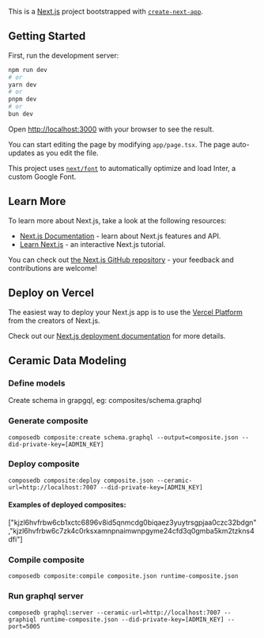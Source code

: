 This is a [Next.js](https://nextjs.org/) project bootstrapped with [`create-next-app`](https://github.com/vercel/next.js/tree/canary/packages/create-next-app).

## Getting Started

First, run the development server:

```bash
npm run dev
# or
yarn dev
# or
pnpm dev
# or
bun dev
```

Open [http://localhost:3000](http://localhost:3000) with your browser to see the result.

You can start editing the page by modifying `app/page.tsx`. The page auto-updates as you edit the file.

This project uses [`next/font`](https://nextjs.org/docs/basic-features/font-optimization) to automatically optimize and load Inter, a custom Google Font.

## Learn More

To learn more about Next.js, take a look at the following resources:

- [Next.js Documentation](https://nextjs.org/docs) - learn about Next.js features and API.
- [Learn Next.js](https://nextjs.org/learn) - an interactive Next.js tutorial.

You can check out [the Next.js GitHub repository](https://github.com/vercel/next.js/) - your feedback and contributions are welcome!

## Deploy on Vercel

The easiest way to deploy your Next.js app is to use the [Vercel Platform](https://vercel.com/new?utm_medium=default-template&filter=next.js&utm_source=create-next-app&utm_campaign=create-next-app-readme) from the creators of Next.js.

Check out our [Next.js deployment documentation](https://nextjs.org/docs/deployment) for more details.


## Ceramic Data Modeling 
### Define models 
Create schema in grapgql, eg: composites/schema.graphql
### Generate composite

`composedb composite:create schema.graphql --output=composite.json --did-private-key=[ADMIN_KEY]`

### Deploy composite
`composedb composite:deploy composite.json --ceramic-url=http://localhost:7007 --did-private-key=[ADMIN_KEY]`
#### Examples of deployed composites: 
["kjzl6hvfrbw6cb1xctc6896v8id5qnmcdg0biqaez3yuytrsgpjaa0czc32bdgn","kjzl6hvfrbw6c7zk4c0rksxamnpnaimwnpgyme24cfd3q0gmba5km2tzkns4dfi"]

### Compile composite 
`composedb composite:compile composite.json runtime-composite.json`

### Run graphql server
`composedb graphql:server --ceramic-url=http://localhost:7007 --graphiql runtime-composite.json --did-private-key=[ADMIN_KEY] --port=5005`

